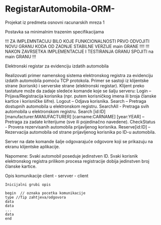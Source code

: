 # RegistarAutomobila-ORM-
Projekat iz predmeta osnovni racunarskih mreza 1

Postavka sa minimalnim trazenim specifikacijama

!!! ZA IMPLEMNTACIJU BILO KOJE FUNKCIONALNOSTI PRVO ODVOJITI NOVU GRANU KODA OD ZADNJE STABILNE VERZIJE main GRANE   !!!!
!!! NAKON ZAVRSETKA IMPLEMENTACIJE I TESTIRANJA GRANU SPOJITI na main GRANU !!!


Elektronski registar za evidenciju izdatih automobila

Realizovati primer namenskog sistema elektronskog registra za evidenciju izdatih automobila pomoću TCP protokola. Primer se sastoji iz klijentske strane (korisnik) i serverske strane (elektronski registar). Klijent preko tastature može da zadaje sledeće komande
 koje se šalju serveru:
    Login – Prijava/Registracija korisnika (npr. putem korisničkog imena ili broja članske kartice i korisničke šifre).
    Logout – Odjava korisnika.
    Search – Pretraga dostupnih automobila u elektronskom registru.
    SearchAll - Pretraga svih automobila u elektronskom registru.
    Search [id:ID] [manufacturer:MANUFACTURER] [carname:CARNAME] [year:YEAR] – Pretraga za zadate kriterijume (sve ili pojedinačno navedene).
    CheckStatus - Provera rezervisanih automobila prijavljenog korisnika.
    Reserve[id:ID] – Rezervacija automobila od strane prijavljenog korisnika po ID-u automobila.


Server na date komande šalje odgovarajuće odgovore koji se prikazuju na ekranu klijentske aplikacije.

Napomene:
    Svaki automobil poseduje jedinstven ID.
    Svaki korisnik elektronskog registra prilikom procesa registracije dobija jedinstven broj članske kartice.


Opis komunikacije client - servver - client

    Inicijalni grubi opis

    begin  // oznaka pocetka komunikacije
    type //Tip zahtjeva/odgovora
    data
    data
    ...
    data
    end

